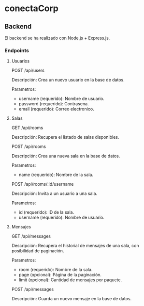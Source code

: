 # conectaCorp

## Backend

El backend se ha realizado con Node.js + Express.js.

### Endpoints

1. Usuarios

    POST /api/users

    Descripción: Crea un nuevo usuario en la base de datos.

    Parametros:
    - username (requerido): Nombre de usuario.
    - password (requerido): Contrasena.
    - email (requerido): Correo electronico.

2. Salas

    GET /api/rooms

    Descripción: Recupera el listado de salas disponibles. 

    POST /api/rooms

    Descripción: Crea una nueva sala en la base de datos.

    Parametros:
    - name (requerido): Nombre de la sala.

    POST /api/rooms/:id/username

    Descripción: Invita a un usuario a una sala.

    Parametros:
    - id (requerido): ID de la sala.
    - username (requerido): Nombre de usuario.

3. Mensajes

    GET /api/messages

    Descripción: Recupera el historial de mensajes de una sala, con posibilidad de paginación.

    Parametros:
    - room (requerido): Nombre de la sala.
    - page (opcional): Página de la paginación.
    - limit (opcional): Cantidad de mensajes por paquete.

    POST /api/messages

    Descripción: Guarda un nuevo mensaje en la base de datos.